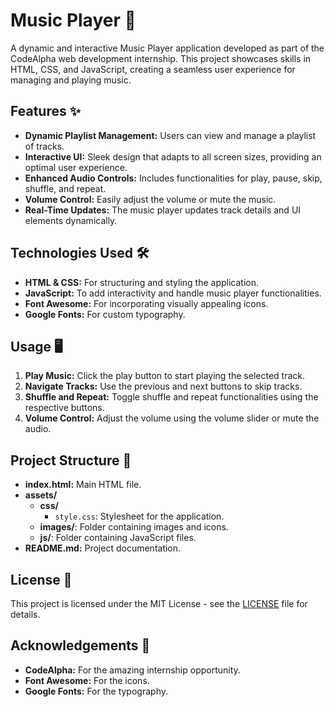 # Music Player 🎵

A dynamic and interactive Music Player application developed as part of the CodeAlpha web development internship. This project showcases skills in HTML, CSS, and JavaScript, creating a seamless user experience for managing and playing music.

## Features ✨

- **Dynamic Playlist Management:** Users can view and manage a playlist of tracks.
- **Interactive UI:** Sleek design that adapts to all screen sizes, providing an optimal user experience.
- **Enhanced Audio Controls:** Includes functionalities for play, pause, skip, shuffle, and repeat.
- **Volume Control:** Easily adjust the volume or mute the music.
- **Real-Time Updates:** The music player updates track details and UI elements dynamically.

## Technologies Used 🛠️

- **HTML & CSS:** For structuring and styling the application.
- **JavaScript:** To add interactivity and handle music player functionalities.
- **Font Awesome:** For incorporating visually appealing icons.
- **Google Fonts:** For custom typography.

## Usage 🖥️

1. **Play Music:** Click the play button to start playing the selected track.
2. **Navigate Tracks:** Use the previous and next buttons to skip tracks.
3. **Shuffle and Repeat:** Toggle shuffle and repeat functionalities using the respective buttons.
4. **Volume Control:** Adjust the volume using the volume slider or mute the audio.

## Project Structure 📁

- **index.html:** Main HTML file.
- **assets/**
  - **css/**
    - `style.css`: Stylesheet for the application.
  - **images/**: Folder containing images and icons.
  - **js/**: Folder containing JavaScript files.
- **README.md:** Project documentation.



## License 📄

This project is licensed under the MIT License - see the [LICENSE](LICENSE) file for details.

## Acknowledgements 🙏

- **CodeAlpha:** For the amazing internship opportunity.
- **Font Awesome:** For the icons.
- **Google Fonts:** For the typography.
